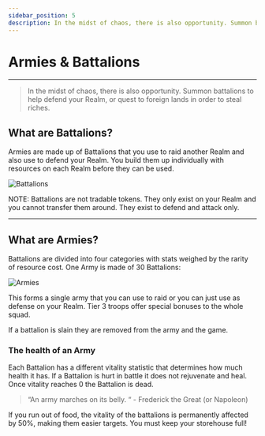 ```yaml
---
sidebar_position: 5
description: In the midst of chaos, there is also opportunity. Summon battalions to help defend your Realm, or quest to foreign lands in order to steal riches.
---
```


# Armies & Battalions
---

> In the midst of chaos, there is also opportunity. Summon battalions to help defend your Realm, or quest to foreign lands in order to steal riches.


## What are Battalions?

Armies are made up of Battalions that you use to raid another Realm and also use to defend your Realm. You build them up individually with resources on each Realm before they can be used.

![Battalions](/img/game/troops.png)

NOTE: Battalions are not tradable tokens. They only exist on your Realm and you cannot transfer them around. They exist to defend and attack only.








---

## What are Armies?

Battalions are divided into four categories with stats weighed by the rarity of resource cost. One Army is made of 30 Battalions:

![Armies](/img/game/squads.png)

This forms a single army that you can use to raid or you can just use as defense on your Realm. Tier 3 troops offer special bonuses to the whole squad.

If a battalion is slain they are removed from the army and the game.



### The health of an Army
Each Battalion has a different vitality statistic that determines how much health it has. If a Battalion is hurt in battle it does not rejuvenate and heal. Once vitality reaches 0 the Battalion is dead.

> “An army marches on its belly. “ - Frederick the Great (or Napoleon)

If you run out of food, the vitality of the battalions is permanently affected by 50%, making them easier targets. You must keep your storehouse full!